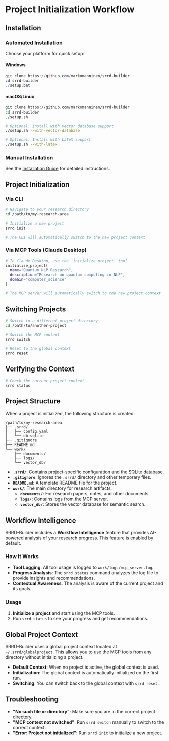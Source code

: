 # Project Initialization Workflow

## Installation

### Automated Installation

Choose your platform for quick setup:

#### Windows

```powershell
git clone https://github.com/markomanninen/srrd-builder
cd srrd-builder
./setup.bat
```

#### macOS/Linux

```bash
git clone https://github.com/markomanninen/srrd-builder
cd srrd-builder
./setup.sh

# Optional: Install with vector database support
./setup.sh --with-vector-database

# Optional: Install with LaTeX support
./setup.sh --with-latex
```

### Manual Installation

See the [Installation Guide](INSTALLATION.md) for detailed instructions.

## Project Initialization

### Via CLI

```bash
# Navigate to your research directory
cd /path/to/my-research-area

# Initialize a new project
srrd init

# The CLI will automatically switch to the new project context
```

### Via MCP Tools (Claude Desktop)

```bash
# In Claude Desktop, use the `initialize_project` tool
initialize_project(
  name="Quantum NLP Research",
  description="Research on quantum computing in NLP",
  domain="computer_science"
)

# The MCP server will automatically switch to the new project context
```

## Switching Projects

```bash
# Switch to a different project directory
cd /path/to/another-project

# Switch the MCP context
srrd switch

# Reset to the global context
srrd reset
```

## Verifying the Context

```bash
# Check the current project context
srrd status
```

## Project Structure

When a project is initialized, the following structure is created:

```
/path/to/my-research-area
├── .srrd/
│   ├── config.yaml
│   └── db.sqlite
├── .gitignore
├── README.md
└── work/
    ├── documents/
    ├── logs/
    └── vector_db/
```

- **`.srrd/`**: Contains project-specific configuration and the SQLite database.
- **`.gitignore`**: Ignores the `.srrd/` directory and other temporary files.
- **`README.md`**: A template README file for the project.
- **`work/`**: The main directory for research artifacts.
  - **`documents/`**: For research papers, notes, and other documents.
  - **`logs/`**: Contains logs from the MCP server.
  - **`vector_db/`**: Stores the vector database for semantic search.

## Workflow Intelligence

SRRD-Builder includes a **Workflow Intelligence** feature that provides AI-powered analysis of your research progress. This feature is enabled by default.

### How it Works

- **Tool Logging**: All tool usage is logged to `work/logs/mcp_server.log`.
- **Progress Analysis**: The `srrd status` command analyzes the log file to provide insights and recommendations.
- **Contextual Awareness**: The analysis is aware of the current project and its goals.

### Usage

1. **Initialize a project** and start using the MCP tools.
2. Run `srrd status` to see your progress and get recommendations.

## Global Project Context

SRRD-Builder uses a global project context located at `~/.srrd/globalproject`. This allows you to use the MCP tools from any directory without initializing a project.

- **Default Context**: When no project is active, the global context is used.
- **Initialization**: The global context is automatically initialized on the first run.
- **Switching**: You can switch back to the global context with `srrd reset`.

## Troubleshooting

- **"No such file or directory"**: Make sure you are in the correct project directory.
- **"MCP context not switched"**: Run `srrd switch` manually to switch to the correct context.
- **"Error: Project not initialized"**: Run `srrd init` to initialize a new project.

